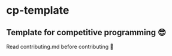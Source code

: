 # cp-template

## Template for competitive programming 😎

Read contributing.md before contributing 🥺